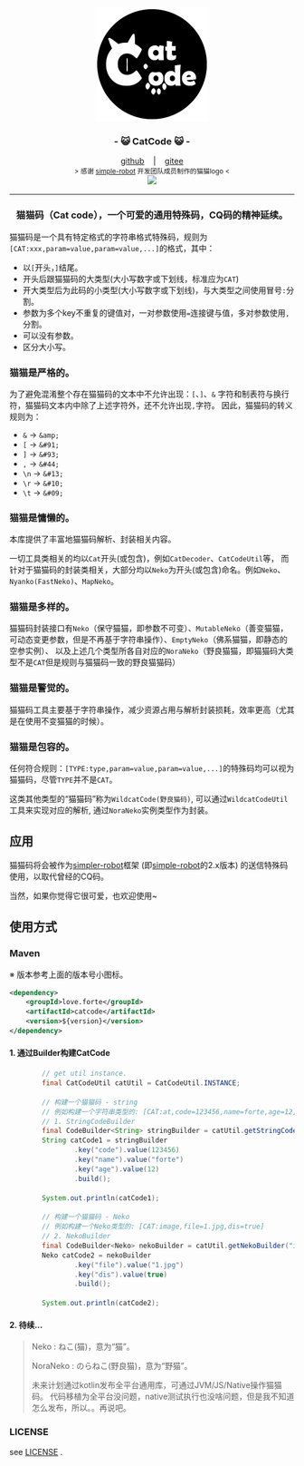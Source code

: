 <div align="center">
    <img src="./logo/CatCodeLogo@0,1x.png"/>
    <h3>
        - 😺 CatCode 😺 -
    </h3>
    <span>
        <a href="https://github.com/ForteScarlet/CatCode" target="_blank">github</a>
    </span> 
    &nbsp;&nbsp; | &nbsp;&nbsp;
    <span>
        <a href="https://gitee.com/ForteScarlet/CatCode" target="_blank">gitee</a>
    </span> <br />
    <small> &gt; 感谢 <a href="https://github.com/ForteScarlet/simpler-robot" target="_blank">simple-robot</a> 开发团队成员制作的猫猫logo &lt; </small> <br />
    <a href="https://repo1.maven.org/maven2/love/forte/catcode/" target="_blank" >
        <img src="https://img.shields.io/maven-central/v/love.forte/catcode" />
    </a>

</div>

*****

<div align="center">
    <h3>
        猫猫码（Cat code），一个可爱的通用特殊码，CQ码的精神延续。
    </h3>
</div>   





猫猫码是一个具有特定格式的字符串格式特殊码，规则为`[CAT:xxx,param=value,param=value,...]`的格式，其中：

- 以`[`开头，`]`结尾。
- 开头后跟猫猫码的大类型(大小写数字或下划线，标准应为`CAT`)
- 开大类型后为此码的小类型(大小写数字或下划线)，与大类型之间使用冒号`:`分割。
- 参数为多个key不重复的键值对，一对参数使用`=`连接键与值，多对参数使用`,`分割。
- 可以没有参数。
- 区分大小写。


### **猫猫是严格的。** 
为了避免混淆整个存在猫猫码的文本中不允许出现：`[`、`]`、`&` 字符和制表符与换行符，猫猫码文本内中除了上述字符外，还不允许出现`,`字符。
因此，猫猫码的转义规则为：
- `&` ->   `&amp;`
- `[` ->   `&#91;`
- `]` ->   `&#93;`
- `,` ->   `&#44;`
- `\n` ->  `&#13;`
- `\r` ->  `&#10;`
- `\t` ->  `&#09;`


### **猫猫是慵懒的。** 
本库提供了丰富地猫猫码解析、封装相关内容。

一切工具类相关的均以`Cat`开头(或包含)，例如`CatDecoder`、`CatCodeUtil`等，
而针对于猫猫码的封装类相关，大部分均以`Neko`为开头(或包含)命名。例如`Neko`、`Nyanko(FastNeko)`、`MapNeko`。

### **猫猫是多样的。** 
猫猫码封装接口有`Neko`（保守猫猫，即参数不可变）、`MutableNeko`（善变猫猫，可动态变更参数，但是不再基于字符串操作）、`EmptyNeko`（佛系猫猫，即静态的空参实例）、
以及上述几个类型所各自对应的`NoraNeko`（野良猫猫，即猫猫码大类型不是`CAT`但是规则与猫猫码一致的野良猫猫码）

### **猫猫是警觉的。** 
猫猫码工具主要基于字符串操作，减少资源占用与解析封装损耗，效率更高（尤其是在使用不变猫猫的时候）。

### **猫猫是包容的。** 
任何符合规则：`[TYPE:type,param=value,param=value,...]`的特殊码均可以视为猫猫码，尽管`TYPE`并不是`CAT`。

这类其他类型的“猫猫码”称为`WildcatCode(野良猫码)`, 可以通过`WildcatCodeUtil`工具来实现对应的解析, 通过`NoraNeko`实例类型作为封装。



## 应用

猫猫码将会被作为[simpler-robot](https://github.com/ForteScarlet/simpler-robot)框架 (即[simple-robot](https://github.com/ForteScarlet/simple-robot-core)的2.x版本) 的送信特殊码使用，以取代曾经的CQ码。

当然，如果你觉得它很可爱，也欢迎使用~


## 使用方式

### Maven

※ 版本参考上面的版本号小图标。

```xml
<dependency>
    <groupId>love.forte</groupId>
    <artifactId>catcode</artifactId>
    <version>${version}</version>
</dependency>
```


#### 1. 通过Builder构建CatCode

```java
        // get util instance.
        final CatCodeUtil catUtil = CatCodeUtil.INSTANCE;

        // 构建一个猫猫码 - string
        // 例如构建一个字符串类型的: [CAT:at,code=123456,name=forte,age=12]
        // 1. StringCodeBuilder
        final CodeBuilder<String> stringBuilder = catUtil.getStringCodeBuilder("at");
        String catCode1 = stringBuilder
                .key("code").value(123456)
                .key("name").value("forte")
                .key("age").value(12)
                .build();

        System.out.println(catCode1);

        // 构建一个猫猫码 - Neko
        // 例如构建一个Neko类型的: [CAT:image,file=1.jpg,dis=true]
        // 2. NekoBuilder
        final CodeBuilder<Neko> nekoBuilder = catUtil.getNekoBuilder("image");
        Neko catCode2 = nekoBuilder
                .key("file").value("1.jpg")
                .key("dis").value(true)
                .build();

        System.out.println(catCode2);
```

#### 2. 待续...







> Neko : ねこ(猫)，意为“猫”。
>
> NoraNeko : のらねこ(野良猫)，意为“野猫”。
>
> 未来计划通过kotlin发布全平台通用库，可通过JVM/JS/Native操作猫猫码。
> 代码移植为全平台没问题，native测试执行也没啥问题，但是我不知道怎么发布，所以。。再说吧。


### LICENSE 
see [LICENSE](./LICENSE) .
